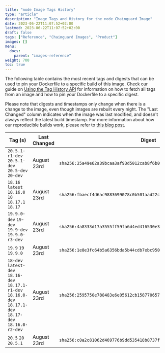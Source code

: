 ```yaml
---
title: "node Image Tags History"
type: "article"
description: "Image Tags and History for the node Chainguard Image"
date: 2023-06-22T11:07:52+02:00
lastmod: 2023-06-22T11:07:52+02:00
draft: false
tags: ["Reference", "Chainguard Images", "Product"]
images: []
menu:
  docs:
    parent: "images-reference"
weight: 700
toc: true
---
```


The following table contains the most recent tags and digests that can be used to pin your Dockerfile to a specific build of this image. Check our guide on [Using the Tag History API](/chainguard/chainguard-images/using-the-tag-history-api/) for information on how to fetch all tags from an image and how to pin your Dockerfile to a specific digest.

Please note that digests and timestamps only change when there is a change to the image, even though images are rebuilt every night. The "Last Changed" column indicates when the image was last modified, and doesn't always reflect the latest build timestamp. For more information about how our reproducible builds work, please refer to [this blog post](https://www.chainguard.dev/unchained/reproducing-chainguards-reproducible-image-builds).

| Tag (s)                                                                                                      | Last Changed | Digest                                                                    |
|--------------------------------------------------------------------------------------------------------------|--------------|---------------------------------------------------------------------------|
|  `20.5.1-r1-dev` `20.5.1-dev` `20.5-dev` `20-dev`                                                            | August 23rd  | `sha256:35a49e62a39bcaa3af93d5012cab8f6b04b20b51c49e8fb6b95245963555104c` |
|  `18.16` `latest` `18.16.0` `18` `18.17.1` `18.17`                                                           | August 23rd  | `sha256:fbaecf4d6ac9883699078c0b501aad22c866f9ce039d009212c0eed260914875` |
|  `19.9.0-dev` `19-dev` `19.9-dev` `19.9.0-r3-dev`                                                            | August 23rd  | `sha256:4a8333d17a3555ff59fa6d4ed416530e3dfa07fefd36b9d314dc3ecb2ff25784` |
|  `19.9` `19` `19.9.0`                                                                                        | August 23rd  | `sha256:1e8e3fc64b5a6356bda5b44cdb7ebc9502fe892af3853c93b32ea842428775fc` |
|  `18-dev` `latest-dev` `18.16-dev` `18.17.1-r1-dev` `18.16.0-dev` `18.17.1-dev` `18.17-dev` `18.16.0-r2-dev` | August 23rd  | `sha256:2595750e788483e6e05612cb158770657b9499b0c1b68219b7f67fb8055a9773` |
|  `20.5` `20` `20.5.1`                                                                                        | August 23rd  | `sha256:c0a2c81062d469776b9dd535418b8737fc59bdd13ebfe59f988c98d5f822a2f5` |
